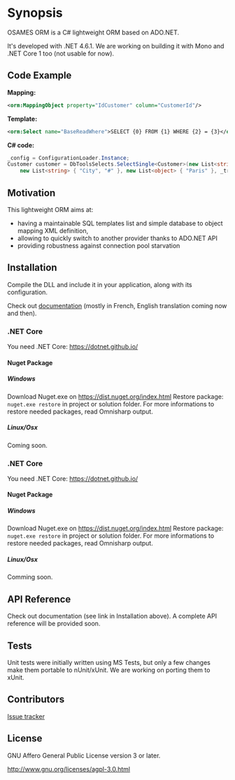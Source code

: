 # Synopsis

OSAMES ORM is a C# lightweight ORM based on ADO.NET.

It's developed with .NET 4.6.1. We are working on building it with Mono and .NET Core 1 too (not usable for now).

## Code Example

**Mapping:**

```xml
<orm:MappingObject property="IdCustomer" column="CustomerId"/>
```

**Template:**

```xml
<orm:Select name="BaseReadWhere">SELECT {0} FROM {1} WHERE {2} = {3}</orm:Select>
```

**C# code:**

```csharp
_config = ConfigurationLoader.Instance;
Customer customer = DbToolsSelects.SelectSingle<Customer>(new List<string> { "IdCustomer", "FirstName", "LastName" }, "BaseReadWhere",
    new List<string> { "City", "#" }, new List<object> { "Paris" }, _transaction);
```

## Motivation

This lightweight ORM aims at:

* having a maintainable SQL templates list and simple database to object mapping XML definition,
* allowing to quickly switch to another provider thanks to ADO.NET API
* providing robustness against connection pool starvation

## Installation

Compile the DLL and include it in your application, along with its configuration.

Check out [documentation](http://confluence.osames.org/pages/viewpage.action?pageId=26542093) (mostly in French, English translation coming now and then).

### .NET Core

You need .NET Core: <https://dotnet.github.io/>

#### Nuget Package

##### Windows

Download Nuget.exe on <https://dist.nuget.org/index.html>
Restore package: ```nuget.exe restore``` in project or solution folder. For more informations to restore needed packages, read Omnisharp output.

##### Linux/Osx

Coming soon.

### .NET Core

You need .NET Core: <https://dotnet.github.io/>

#### Nuget Package

##### Windows

Download Nuget.exe on <https://dist.nuget.org/index.html>
Restore package: ```nuget.exe restore``` in project or solution folder. For more informations to restore needed packages, read Omnisharp output.

##### Linux/Osx

Comming soon.

## API Reference

Check out documentation (see link in Installation above). A complete API reference will be provided soon.

## Tests

Unit tests were initially written using MS Tests, but only a few changes make them portable to nUnit/xUnit.
We are working on porting them to xUnit.

## Contributors

[Issue tracker](http://issues.osames.org/projects/ORM)

## License

GNU Affero General Public License version 3 or later.

<http://www.gnu.org/licenses/agpl-3.0.html>